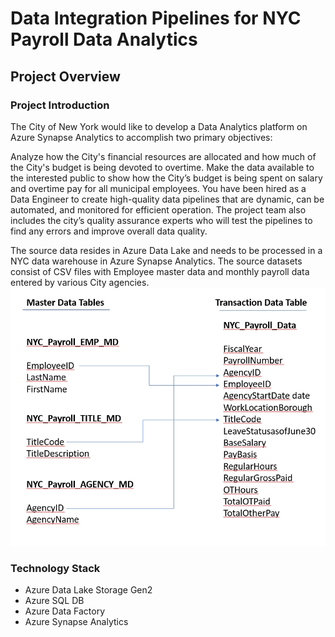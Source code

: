# Data Integration Pipelines for NYC Payroll Data Analytics

## Project Overview

### Project Introduction
The City of New York would like to develop a Data Analytics platform on Azure Synapse Analytics to accomplish two primary objectives:

Analyze how the City's financial resources are allocated and how much of the City's budget is being devoted to overtime.
Make the data available to the interested public to show how the City’s budget is being spent on salary and overtime pay for all municipal employees.
You have been hired as a Data Engineer to create high-quality data pipelines that are dynamic, can be automated, and monitored for efficient operation. The project team also includes the city’s quality assurance experts who will test the pipelines to find any errors and improve overall data quality.

The source data resides in Azure Data Lake and needs to be processed in a NYC data warehouse in Azure Synapse Analytics. The source datasets consist of CSV files with Employee master data and monthly payroll data entered by various City agencies.
![Schema](images/db-schema.jpeg)


### Technology Stack
- Azure Data Lake Storage Gen2
- Azure SQL DB 
- Azure Data Factory
- Azure Synapse Analytics